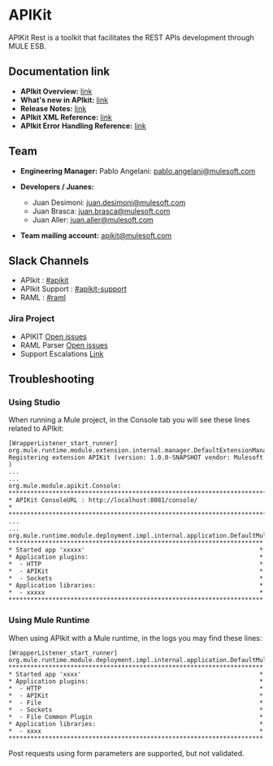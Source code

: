 # APIKit 

APIKit Rest is a toolkit that facilitates the REST APIs development through MULE ESB. 

## Documentation link
* **APIkit Overview:** [link](https://docs.mulesoft.com/apikit/4.x/overview-4)
* **What's new in APIkit:** [link](https://mule4-docs.mulesoft.com/apikit/apikit-whats-new)
* **Release Notes:** [link](https://docs.mulesoft.com/release-notes/apikit/apikit-release-notes)
* **APIkit XML Reference:** [link](https://docs.mulesoft.com/apikit/4.x/apikit-4-xml-reference)
* **APIkit Error Handling Reference:** [link](https://docs.mulesoft.com/apikit/4.x/apikit-error-handling-reference)

## Team
* **Engineering Manager:** Pablo Angelani: [pablo.angelani@mulesoft.com](mailto:pablo.angelani@mulesoft.com)
* **Developers / Juanes:**  
  * Juan Desimoni: [juan.desimoni@mulesoft.com](mailto:juan.desimoni@mulesoft.com)
  * Juan Brasca: [juan.brasca@mulesoft.com](mailto:juan.brasca@mulesoft.com)
  * Juan Aller: [juan.aller@mulesoft.com](mailto:juan.aller@mulesoft.com)

* **Team mailing account:** [apikit@mulesoft.com](mailto:apikit@mulesoft.com)

## Slack Channels
* APIkit : [#apikit](https://mulesoft.slack.com/archives/apikit)
* APIkit Support : [#apikit-support](https://mulesoft.slack.com/archives/apikit-support)
* RAML : [#raml](https://mulesoft.slack.com/archives/raml)

### Jira Project
* APIKIT [Open issues](https://www.mulesoft.org/jira/issues/?jql=project%20%3D%20APIKIT%20AND%20resolution%20%3D%20Unresolved)
* RAML Parser [Open issues](https://www.mulesoft.org/jira/issues/?jql=project%20%3D%20RP%20AND%20resolution%20%3D%20Unresolved)
* Support Escalations [Link](https://www.mulesoft.org/jira/issues/?filter=19636)

## Troubleshooting
### Using Studio
When running a Mule project, in the Console tab you will see these lines related to APIkit: 
~~~
[WrapperListener_start_runner] org.mule.runtime.module.extension.internal.manager.DefaultExtensionManager: Registering extension APIKit (version: 1.0.0-SNAPSHOT vendor: Mulesoft )
...
...
org.mule.module.apikit.Console: 
********************************************************************************
* APIKit ConsoleURL : http://localhost:8081/console/                           *
********************************************************************************
...
...
org.mule.runtime.module.deployment.impl.internal.application.DefaultMuleApplication: 
**********************************************************************
* Started app 'xxxxx'                                                *
* Application plugins:                                               *
*  - HTTP                                                            *
*  - APIKit                                                          *
*  - Sockets                                                         *
* Application libraries:                                             *
*  - xxxxx                                                           *
**********************************************************************
~~~

### Using Mule Runtime
When using APIkit with a Mule runtime, in the logs you may find these lines: 
~~~
[WrapperListener_start_runner] org.mule.runtime.module.deployment.impl.internal.application.DefaultMuleApplication:
**********************************************************************
* Started app 'xxxx'                                                 *
* Application plugins:                                               *
*  - HTTP                                                            *
*  - APIKit                                                          *
*  - File                                                            *
*  - Sockets                                                         *
*  - File Common Plugin                                              *
* Application libraries:                                             *
*  - xxxx                                                            *
**********************************************************************
~~~

Post requests using form parameters are supported, but not validated.
